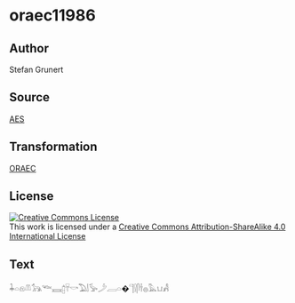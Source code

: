 # oraec11986

## Author

Stefan Grunert

## Source

[AES](https://github.com/simondschweitzer/aes)

## Transformation

[ORAEC](https://oraec.github.io/)

## License

<a rel="license" href="http://creativecommons.org/licenses/by-sa/4.0/"><img alt="Creative Commons License" style="border-width:0" src="https://i.creativecommons.org/l/by-sa/4.0/88x31.png" /></a><br />This work is licensed under a <a rel="license" href="http://creativecommons.org/licenses/by-sa/4.0/">Creative Commons Attribution-ShareAlike 4.0 International License</a>

## Text

𓇓𓏏𓁶𓌨𓃥𓆝𓈘𓉺𓄜𓎡𓅐𓌃𓅚𓌳𓐙𓏏�𓊹𓍛𓋴𓌂𓐍𓅓𓂓𓀻<br>
